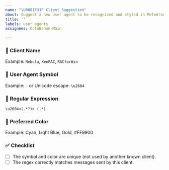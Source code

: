 ```yaml
---
name: "\U0001F31F Client Suggestion"
about: Suggest a new user agent to be recognized and styled in Mefedroniy.
title: ''
labels: user agents
assignees: OctoBanon-Main

---
```


### 🧾 Client Name

<!-- Display name of the client (as it should appear in UI) -->
Example: `Nebula`, `XenRAC`, `RACforWin`

### 🔣 User Agent Symbol

<!-- Unique Unicode prefix used in messages -->
Example: `☄` or Unicode escape: `\u2604`

### 🧬 Regular Expression

<!-- Regex to extract username and message.
Must have two capture groups: (1) username, (2) message. -->

```regex
\u2604<(.*?)> (.*)
```

### 🎨 Preferred Color

<!-- Suggested color for the username when this agent is detected -->
Example: Cyan, Light Blue, Gold, #FF9900

### ✅ Checklist

- [ ] The symbol and color are unique (not used by another known client).
- [ ] The regex correctly matches messages sent by this client.
